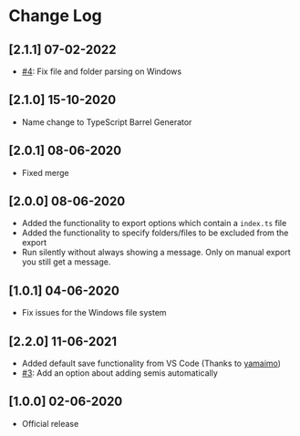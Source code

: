 # Change Log

## [2.1.1] 07-02-2022

- [#4](https://github.com/estruyf/vscode-typescript-exportallmodules/issues/4): Fix file and folder parsing on Windows

## [2.1.0] 15-10-2020

- Name change to TypeScript Barrel Generator

## [2.0.1] 08-06-2020

- Fixed merge

## [2.0.0] 08-06-2020

- Added the functionality to export options which contain a `index.ts` file
- Added the functionality to specify folders/files to be excluded from the export
- Run silently without always showing a message. Only on manual export you still get a message.

## [1.0.1] 04-06-2020

- Fix issues for the Windows file system

## [2.2.0] 11-06-2021

- Added default save functionality from VS Code (Thanks to [yamaimo](https://github.com/yarnaimo))
- [#3](https://github.com/estruyf/vscode-typescript-exportallmodules/issues/3): Add an option about adding semis automatically

## [1.0.0] 02-06-2020

- Official release